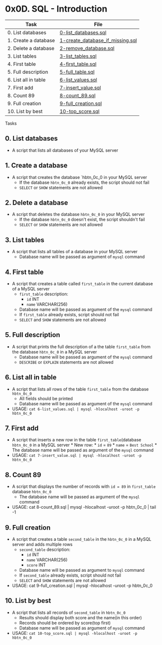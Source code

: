 # 0x0D. SQL - Introduction

| Task | File |
| ---- | ---- |
| 0. List databases | [0-list_databases.sql](./0-list_databases.sql) |
| 1. Create a database | [1-create_database_if_missing.sql](./1-create_database_if_missing.sql) |
| 2. Delete a database | [2-remove_database.sql](./2-remove_database.sql) |
| 3. List tables | [3-list_tables.sql](./3-list_tables.sql) |
| 4. First table | [4-first_table.sql](./4-first_table.sql) |
| 5. Full description | [5-full_table.sql](./5-full_table.sql) |
| 6. List all in table | [6-list_values.sql](./6-list_values.sql) |
| 7. First add | [7-insert_value.sql](./7-insert_value.sql) |
| 8. Count 89 | [8-count_89.sql](./8-count_89.sql) |
| 9. Full creation | [9-full_creation.sql](./9-full_creation.sql) |
| 10. List by best | [10-top_score.sql](./10-top_score.sql) |

Tasks
## 0. List databases
* A script that lists all databases of your MySQL server
## 1. Create a database
* A script that creates the database `hbtn_0c_0 in your MySQL server
	* If the database `hbtn_0c_0` already exists, the script should not fail
	* `SELECT` or `SHOW` statements are not allowed
## 2. Delete a database
* A script that deletes the database `hbtn_0c_0` in your MySQL server
	* If the database `hbtn_0c_0` doesn't exist, the script shouldn't fail
	* `SELECT` or `SHOW` statements are not allowed
## 3. List tables
* A script that lists all tables of a database in your MySQL server
	* Database name will be passed as argument of `mysql` command
## 4. First table
* A script that creates a table called `first_table` in the current database of a MySQL server
	* `first_table` description:
		* `id` INT
		* `name` VARCHAR(256)
	* Database name will be passed as argument of the `mysql` command
	* If `first_table` already exists, script should not fail
	* `SELECT` and `SHOW` statements are not allowed
## 5. Full description
* A script that prints the full description of a the table `first_table` from the database `hbtn_0c_0` in a MySQL server
	* Database name will be passed as argument of the `mysql` command
	* `DESCRIBE` or `EXPLAIN` statements are not allowed
## 6. List all in table
* A script that lists all rows of the table `first_table` from the database `hbtn_0c_0`
	* All fields should be printed
	* Database name will be passed as argument of the `mysql` command
* USAGE: `cat 6-list_values.sql | mysql -hlocalhost -uroot -p hbtn_0c_0`
## 7. First add
* A script that inserts a new row in the table `first_table`(database `hbtn_0c_0` in a MySQL server
		* New row:
			* `id` = `89`
			* `name` = `Best School`
		* The database name will be passed as argument of the `mysql` command
* USAGE: `cat 7-insert_value.sql | mysql -hlocalhost -uroot -p hbtn_0c_0`
## 8. Count 89
* A script that displays the number of records with `id = 89` in `first_table` database `hbtn_0c_0`
	* The database name will be passed as argument of the `mysql` command
* USAGE: cat 8-count_89.sql | mysql -hlocalhost -uroot -p hbtn_0c_0 | tail -1
## 9. Full creation
* A script that creates a table `second_table` in the `hbtn_0c_0` in a MySQL server and adds multiple rows
	* `second_table` description:
		* `id` INT
		* `name` VARCHAR(256)
		* `score` INT
	* Database name will be passed as argument to `mysql` command
	* If `second_table` already exists, script should not fail
	* `SELECT` and `SHOW` statements are not allowed
* USAGE: cat 9-full_creation.sql | mysql -hlocalhost -uroot -p hbtn_0c_0
## 10. List by best
* A script that lists all records of `second_table` in `hbtn_0c_0`
	* Results should display both score and the name(in this order)
	* Records should be ordered by score(top first)
	* Database name will be passed as argument of `mysql` command
* USAGE: `cat 10-top_score.sql | mysql -hlocalhost -uroot -p hbtn_0c_0`
